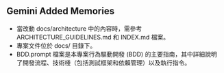 ## Gemini Added Memories
- 當改動 docs/architecture 中的內容時，需參考 ARCHITECTURE_GUIDELINES.md 和 INDEX.md 檔案。
- 專案文件位於 docs/ 目錄下。
- BDD.prompt 檔案是本專案行為驅動開發 (BDD) 的主要指南，其中詳細說明了開發流程、技術棧（包括測試框架和依賴管理）以及執行指令。